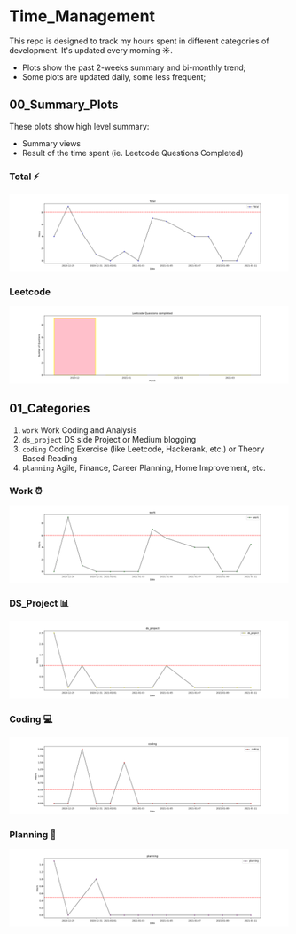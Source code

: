 # Time_Management
This repo is designed to track my hours spent in different categories of development. It's updated every morning :sunny:.
- Plots show the past 2-weeks summary and bi-monthly trend;
- Some plots are updated daily, some less frequent;

## 00_Summary_Plots
These plots show high level summary:
- Summary views
- Result of the time spent (ie. Leetcode Questions Completed)

### Total :zap:
![total](https://github.com/krystinli/Time_Management/blob/main/img/Total.png)

### Leetcode
![leetcode](https://github.com/krystinli/Time_Management/blob/main/img/leetcode.png)


## 01_Categories
1. `work` Work Coding and Analysis
2. `ds_project` DS side Project or Medium blogging
3. `coding` Coding Exercise (like Leetcode, Hackerank, etc.) or Theory Based Reading
4. `planning` Agile, Finance, Career Planning, Home Improvement, etc.  

### Work :alarm_clock:
![work](https://github.com/krystinli/Time_Management/blob/main/img/work.png)

### DS_Project :bar_chart:
![ds_project](https://github.com/krystinli/Time_Management/blob/main/img/ds_project.png)

### Coding :computer:
![coding](https://github.com/krystinli/Time_Management/blob/main/img/coding.png)

### Planning :pencil:
![planning](https://github.com/krystinli/Time_Management/blob/main/img/planning.png)
